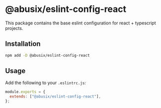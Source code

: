 # @abusix/eslint-config-react

This package contains the base eslint configuration for react + typescript projects.

## Installation

```sh
npm add -D @abusix/eslint-config-react
```

## Usage

Add the following to your `.eslintrc.js`:

```js
module.exports = {
  extends: ["@abusix/eslint-config-react"],
};
```
